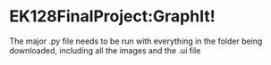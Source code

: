 # EK128FinalProject:GraphIt!

The major .py file needs to be run with everything in the folder being downloaded, including all the images and the .ui file
